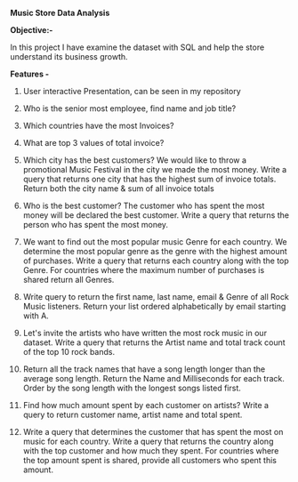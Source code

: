 **Music Store Data Analysis**

**Objective:-**

In this project I have examine the dataset with SQL and help the store understand its business growth.

**Features -**

1. User interactive Presentation, can be seen in my repository

2. Who is the senior most employee, find name and job title?    

3. Which countries have the most Invoices?

4. What are top 3 values of total invoice?

5. Which city has the best customers? We would like to throw a promotional Music Festival in the city we made the most money. Write a query that returns one city that has the highest sum of invoice totals. Return both the city name & sum of all invoice totals

6. Who is the best customer? The customer who has spent the most money will be declared the best customer. Write a query that returns the person who has spent the most money.

7. We want to find out the most popular music Genre for each country. We determine the most popular genre as the genre with the highest amount of purchases. Write a query that returns each country along with the top Genre. For countries where the maximum number of purchases is shared return all Genres.

8. Write query to return the first name, last name, email & Genre of all Rock Music listeners. Return your list ordered alphabetically by email starting with A.

9. Let's invite the artists who have written the most rock music in our dataset. Write a query that returns the Artist name and total track count of the top 10 rock bands.

10. Return all the track names that have a song length longer than the average song length. Return the Name and Milliseconds for each track. Order by the song length with the longest songs listed first.

11. Find how much amount spent by each customer on artists? Write a query to return customer name, artist name and total spent.

12. Write a query that determines the customer that has spent the most on music for each country. Write a query that returns the country along with the top customer and how much they spent. For countries where the top amount spent is shared, provide all customers who spent this amount.



